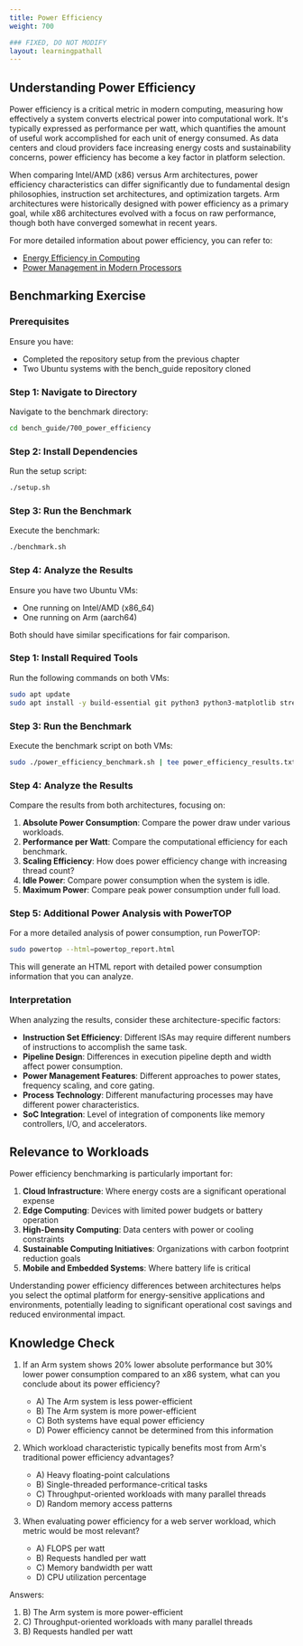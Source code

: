 ```yaml
---
title: Power Efficiency
weight: 700

### FIXED, DO NOT MODIFY
layout: learningpathall
---
```


## Understanding Power Efficiency

Power efficiency is a critical metric in modern computing, measuring how effectively a system converts electrical power into computational work. It's typically expressed as performance per watt, which quantifies the amount of useful work accomplished for each unit of energy consumed. As data centers and cloud providers face increasing energy costs and sustainability concerns, power efficiency has become a key factor in platform selection.

When comparing Intel/AMD (x86) versus Arm architectures, power efficiency characteristics can differ significantly due to fundamental design philosophies, instruction set architectures, and optimization targets. Arm architectures were historically designed with power efficiency as a primary goal, while x86 architectures evolved with a focus on raw performance, though both have converged somewhat in recent years.

For more detailed information about power efficiency, you can refer to:
- [Energy Efficiency in Computing](https://www.energy.gov/eere/buildings/energy-efficiency-computing)
- [Power Management in Modern Processors](https://www.anandtech.com/show/14514/examining-intel-ice-lake-microarchitecture-power)

## Benchmarking Exercise

### Prerequisites

Ensure you have:
- Completed the repository setup from the previous chapter
- Two Ubuntu systems with the bench_guide repository cloned

### Step 1: Navigate to Directory

Navigate to the benchmark directory:

```bash
cd bench_guide/700_power_efficiency
```

### Step 2: Install Dependencies

Run the setup script:

```bash
./setup.sh
```

### Step 3: Run the Benchmark

Execute the benchmark:

```bash
./benchmark.sh
```

### Step 4: Analyze the Results

Ensure you have two Ubuntu VMs:
- One running on Intel/AMD (x86_64)
- One running on Arm (aarch64)

Both should have similar specifications for fair comparison.

### Step 1: Install Required Tools

Run the following commands on both VMs:

```bash
sudo apt update
sudo apt install -y build-essential git python3 python3-matplotlib stress-ng sysbench powertop linux-tools-common linux-tools-generic
```

### Step 3: Run the Benchmark

Execute the benchmark script on both VMs:

```bash
sudo ./power_efficiency_benchmark.sh | tee power_efficiency_results.txt
```

### Step 4: Analyze the Results

Compare the results from both architectures, focusing on:

1. **Absolute Power Consumption**: Compare the power draw under various workloads.
2. **Performance per Watt**: Compare the computational efficiency for each benchmark.
3. **Scaling Efficiency**: How does power efficiency change with increasing thread count?
4. **Idle Power**: Compare power consumption when the system is idle.
5. **Maximum Power**: Compare peak power consumption under full load.

### Step 5: Additional Power Analysis with PowerTOP

For a more detailed analysis of power consumption, run PowerTOP:

```bash
sudo powertop --html=powertop_report.html
```

This will generate an HTML report with detailed power consumption information that you can analyze.

### Interpretation

When analyzing the results, consider these architecture-specific factors:

- **Instruction Set Efficiency**: Different ISAs may require different numbers of instructions to accomplish the same task.
- **Pipeline Design**: Differences in execution pipeline depth and width affect power consumption.
- **Power Management Features**: Different approaches to power states, frequency scaling, and core gating.
- **Process Technology**: Different manufacturing processes may have different power characteristics.
- **SoC Integration**: Level of integration of components like memory controllers, I/O, and accelerators.

## Relevance to Workloads

Power efficiency benchmarking is particularly important for:

1. **Cloud Infrastructure**: Where energy costs are a significant operational expense
2. **Edge Computing**: Devices with limited power budgets or battery operation
3. **High-Density Computing**: Data centers with power or cooling constraints
4. **Sustainable Computing Initiatives**: Organizations with carbon footprint reduction goals
5. **Mobile and Embedded Systems**: Where battery life is critical

Understanding power efficiency differences between architectures helps you select the optimal platform for energy-sensitive applications and environments, potentially leading to significant operational cost savings and reduced environmental impact.

## Knowledge Check

1. If an Arm system shows 20% lower absolute performance but 30% lower power consumption compared to an x86 system, what can you conclude about its power efficiency?
   - A) The Arm system is less power-efficient
   - B) The Arm system is more power-efficient
   - C) Both systems have equal power efficiency
   - D) Power efficiency cannot be determined from this information

2. Which workload characteristic typically benefits most from Arm's traditional power efficiency advantages?
   - A) Heavy floating-point calculations
   - B) Single-threaded performance-critical tasks
   - C) Throughput-oriented workloads with many parallel threads
   - D) Random memory access patterns

3. When evaluating power efficiency for a web server workload, which metric would be most relevant?
   - A) FLOPS per watt
   - B) Requests handled per watt
   - C) Memory bandwidth per watt
   - D) CPU utilization percentage

Answers:
1. B) The Arm system is more power-efficient
2. C) Throughput-oriented workloads with many parallel threads
3. B) Requests handled per watt
